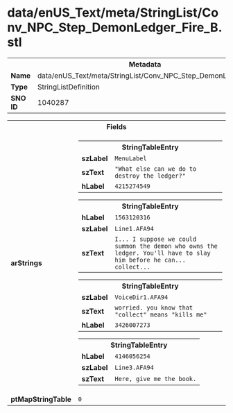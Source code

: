 <h1>data/enUS_Text/meta/StringList/Conv_NPC_Step_DemonLedger_Fire_B.stl</h1><table><tr><th colspan="100%">Metadata</th></tr><tr><td><b>Name</b></td><td>data/enUS_Text/meta/StringList/Conv_NPC_Step_DemonLedger_Fire_B.stl</td></tr><tr><td><b>Type</b></td><td>StringListDefinition</td></tr><tr><td><b>SNO ID</b></td><td>1040287</td></tr></table>

<table><tr><th colspan="100%">Fields</th></tr><tr><td><b>arStrings</b></td><td><table><tr><th colspan="100%">StringTableEntry</th></tr><tr><td><b>szLabel</b></td><td><code>MenuLabel</code></td></tr><tr><td><b>szText</b></td><td><code>"What else can we do to destroy the ledger?"</code></td></tr><tr><td><b>hLabel</b></td><td><code>4215274549</code></td></tr></table>


<table><tr><th colspan="100%">StringTableEntry</th></tr><tr><td><b>hLabel</b></td><td><code>1563120316</code></td></tr><tr><td><b>szLabel</b></td><td><code>Line1.AFA94</code></td></tr><tr><td><b>szText</b></td><td><code>I... I suppose we could summon the demon who owns the ledger. You'll have to slay him before he can... collect...</code></td></tr></table>


<table><tr><th colspan="100%">StringTableEntry</th></tr><tr><td><b>szLabel</b></td><td><code>VoiceDir1.AFA94</code></td></tr><tr><td><b>szText</b></td><td><code>worried. you know that "collect" means "kills me"</code></td></tr><tr><td><b>hLabel</b></td><td><code>3426007273</code></td></tr></table>


<table><tr><th colspan="100%">StringTableEntry</th></tr><tr><td><b>hLabel</b></td><td><code>4146056254</code></td></tr><tr><td><b>szLabel</b></td><td><code>Line3.AFA94</code></td></tr><tr><td><b>szText</b></td><td><code>Here, give me the book.</code></td></tr></table>


</td></tr><tr><td><b>ptMapStringTable</b></td><td><code>0</code></td></tr></table>


